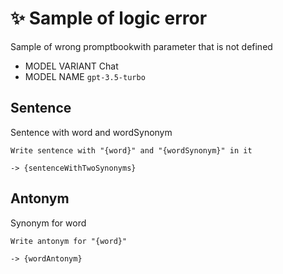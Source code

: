 # ✨ Sample of logic error

Sample of wrong promptbookwith parameter that is not defined

-   MODEL VARIANT Chat
-   MODEL NAME `gpt-3.5-turbo`

## Sentence

Sentence with word and wordSynonym

```text
Write sentence with "{word}" and "{wordSynonym}" in it
```

`-> {sentenceWithTwoSynonyms}`

## Antonym

Synonym for word

```text
Write antonym for "{word}"
```

`-> {wordAntonym}`

